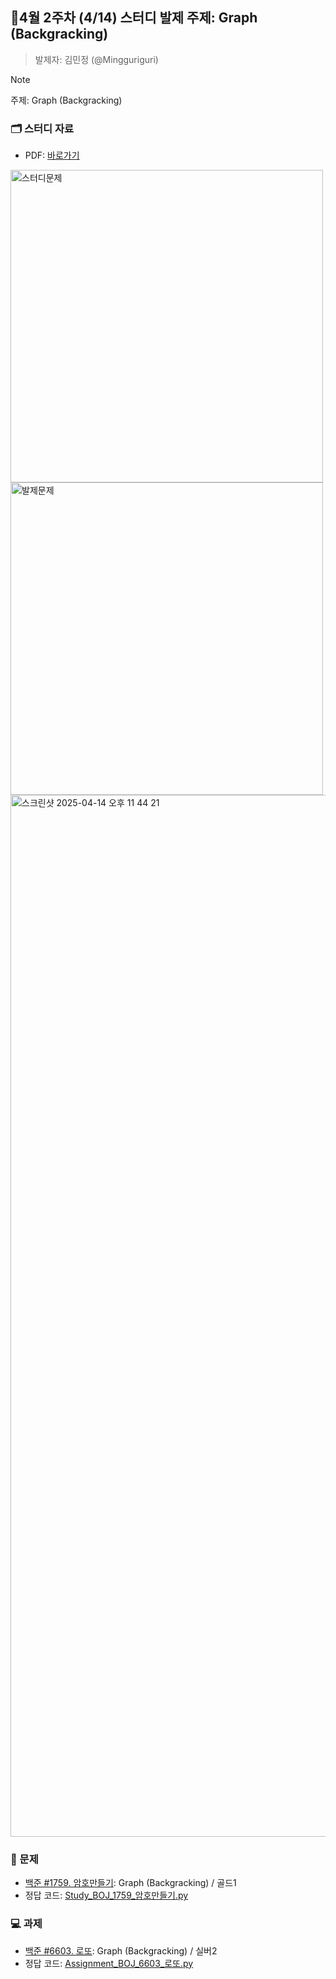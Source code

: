 ## 🚀4월 2주차 (4/14) 스터디 발제 주제: Graph (Backgracking)
> 발제자: 김민정 (@Mingguriguri)

> [!NOTE]
> 주제: Graph (Backgracking)

### 🗂️ 스터디 자료
- PDF: [바로가기
](Study_BOJ_1759.pdf)

<img width="500" alt="스터디문제" src="https://github.com/user-attachments/assets/eb885f83-a297-4c82-b2b7-62341207eaa9" />
<img width="500" alt="발제문제" src="https://github.com/user-attachments/assets/74021e9a-844a-4410-97da-1938f4fc8423" />

<img width="1667" alt="스크린샷 2025-04-14 오후 11 44 21" src="" />

### 📖 문제
- [백준 #1759. 암호만들기](https://www.acmicpc.net/problem/1759): Graph (Backgracking) / 골드1
- 정답 코드: [Study_BOJ_1759_암호만들기.py](Study_BOJ_1759_암호만들기.py)

### 💻 과제
- [백준 #6603. 로또](https://www.acmicpc.net/problem/6603): Graph (Backgracking) / 실버2
- 정답 코드: [Assignment_BOJ_6603_로또.py](Assignment_BOJ_6603_로또.py)
